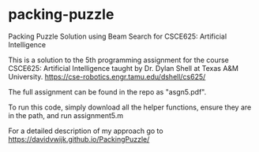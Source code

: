 # packing-puzzle
Packing Puzzle Solution using Beam Search for CSCE625: Artificial Intelligence

This is a solution to the 5th programming assignment for the course CSCE625: Artificial Intelligence taught by Dr. Dylan Shell at Texas A&M University.
https://cse-robotics.engr.tamu.edu/dshell/cs625/

The full assignment can be found in the repo as "asgn5.pdf". 

To run this code, simply download all the helper functions, ensure they are in the path, and run assignment5.m 

For a detailed description of my approach go to https://davidvwijk.github.io/PackingPuzzle/
